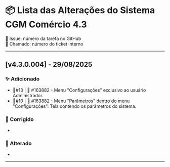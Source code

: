 # 📦 Lista das Alterações do Sistema CGM Comércio 4.3
🔹 Issue: número da tarefa no GitHub  
🔧 Chamado: número do ticket interno

---

## [v4.3.0.004] - 29/08/2025

### ✨ Adicionado
- 🔹#13 | 🔧 #163882 - Menu "Configurações" exclusivo ao usuário Administrador.
- 🔹#10 | 🔧 #163882 - Menu "Parâmetros" dentro do menu "Configurações". Tela contendo os parâmetros do sistema.
### 🐞 Corrigido


- 
### 🔧 Alterado

-
---
